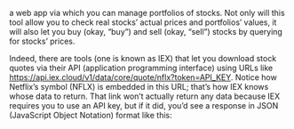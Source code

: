  a web app via which you can manage portfolios of stocks. Not only will this tool allow you to check real stocks’ actual prices and portfolios’ values, it will also let you buy (okay, “buy”) and sell (okay, “sell”) stocks by querying for stocks’ prices.

Indeed, there are tools (one is known as IEX) that let you download stock quotes via their API (application programming interface) using URLs like https://api.iex.cloud/v1/data/core/quote/nflx?token=API_KEY. Notice how Netflix’s symbol (NFLX) is embedded in this URL; that’s how IEX knows whose data to return. That link won’t actually return any data because IEX requires you to use an API key, but if it did, you’d see a response in JSON (JavaScript Object Notation) format like this:
